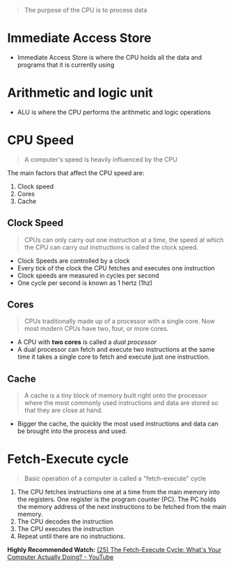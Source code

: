 > The purpose of the CPU is to process data

# Immediate Access Store
- Immediate Access Store is where the CPU holds all the data and programs that it is currently using

# Arithmetic and logic unit
- ALU is where the CPU performs the arithmetic and logic operations

# CPU Speed
> A computer's speed is heavily influenced by the CPU

The main factors that affect the CPU speed are:
1. Clock speed
2. Cores
3. Cache

## Clock Speed
>CPUs can only carry out one instruction at a time, the speed at which the CPU can carry out instructions is called the clock speed.

- Clock Speeds are controlled by a clock
- Every tick of the clock the CPU fetches and executes one instruction
- Clock speeds are measured in cycles per second
- One cycle per second is known as 1 hertz (1hz)

## Cores
>CPUs traditionally made up of a processor with a single core. Now most modern CPUs have two, four, or more cores.

- A CPU with **two cores** is called a *dual processor*
- A dual processor can fetch and execute two instructions at the same time it takes a single core to fetch and execute just one instruction.

## Cache
> A cache is a tiny block of memory built right onto the processor where the most commonly used instructions and data are stored so that they are close at hand.

- Bigger the cache, the quickly the most used instructions and data can be brought into the process and used.

# Fetch-Execute cycle
> Basic operation of a computer is called a "fetch-execute" cycle

1. The CPU fetches instructions one at a time from the main memory into the registers. One register is the program counter (PC). The PC holds the memory address of the next instructions to be fetched from the main memory.
2. The CPU decodes the instruction
3. The CPU executes the instruction
4. Repeat until there are no instructions.

**Highly Recommended Watch:** [(25) The Fetch-Execute Cycle: What's Your Computer Actually Doing? - YouTube](https://www.youtube.com/watch?v=Z5JC9Ve1sfI)

